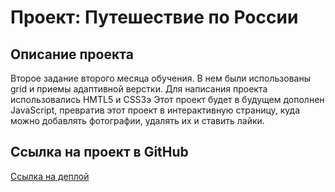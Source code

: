 # Проект: Путешествие по России

## Описание проекта
 Второе задание второго месяца обучения. В нем были использованы grid и приемы адаптивной верстки.
 Для написания проекта использовались HMTL5 и CSS3э Этот проект будет в будущем дополнен JavaScript,
 превратив этот проект в интерактивную страницу, куда можно добавлять фотографии, удалять их и ставить лайки.

 ## Ссылка на проект в GitHub
 [Ссылка на деплой](https://maksimes232.github.io/mesto-project/)



